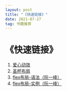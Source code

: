 ```yaml
---
layout: post
title: "《快速链接》"
date: 2021-07-27  
tag: 书籍推荐
---
```


# 《快速链接》

1. [爱心动效](https://markto22.github.io/temp/love.html)
2. [圣杯布局](https://markto22.github.io/pages/grail.html)
3. [flex布局-语法（阮一峰）](https://www.ruanyifeng.com/blog/2015/07/flex-grammar.html)
4. [flex布局-实例（阮一峰）](https://www.ruanyifeng.com/blog/2015/07/flex-examples.html)